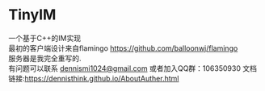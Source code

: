 # TinyIM
一个基于C++的IM实现     
最初的客户端设计来自flamingo https://github.com/balloonwj/flamingo      
服务器是我完全重写的.      
有问题可以联系 dennismi1024@gmail.com
或者加入QQ群：106350930
文档链接:https://dennisthink.github.io/AboutAuther.html

